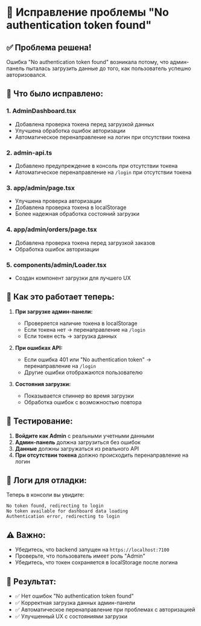 # 🔧 Исправление проблемы "No authentication token found"

## ✅ Проблема решена!

Ошибка "No authentication token found" возникала потому, что админ-панель пыталась загрузить данные до того, как пользователь успешно авторизовался.

## 🔧 Что было исправлено:

### 1. **AdminDashboard.tsx**
- Добавлена проверка токена перед загрузкой данных
- Улучшена обработка ошибок авторизации
- Автоматическое перенаправление на логин при отсутствии токена

### 2. **admin-api.ts**
- Добавлено предупреждение в консоль при отсутствии токена
- Автоматическое перенаправление на `/login` при отсутствии токена

### 3. **app/admin/page.tsx**
- Улучшена проверка авторизации
- Добавлена проверка токена в localStorage
- Более надежная обработка состояний загрузки

### 4. **app/admin/orders/page.tsx**
- Добавлена проверка токена перед загрузкой заказов
- Обработка ошибок авторизации

### 5. **components/admin/Loader.tsx**
- Создан компонент загрузки для лучшего UX

## 🚀 Как это работает теперь:

1. **При загрузке админ-панели:**
   - Проверяется наличие токена в localStorage
   - Если токена нет → перенаправление на `/login`
   - Если токен есть → загрузка данных

2. **При ошибках API:**
   - Если ошибка 401 или "No authentication token" → перенаправление на `/login`
   - Другие ошибки отображаются пользователю

3. **Состояния загрузки:**
   - Показывается спиннер во время загрузки
   - Обработка ошибок с возможностью повтора

## 🧪 Тестирование:

1. **Войдите как Admin** с реальными учетными данными
2. **Админ-панель** должна загрузиться без ошибок
3. **Данные** должны загружаться из реального API
4. **При отсутствии токена** должно происходить перенаправление на логин

## 📝 Логи для отладки:

Теперь в консоли вы увидите:
```
No token found, redirecting to login
No token available for dashboard data loading
Authentication error, redirecting to login
```

## ⚠️ Важно:

- Убедитесь, что backend запущен на `https://localhost:7100`
- Проверьте, что пользователь имеет роль "Admin"
- Убедитесь, что токен сохраняется в localStorage после логина

## 🎯 Результат:

- ✅ Нет ошибок "No authentication token found"
- ✅ Корректная загрузка данных админ-панели
- ✅ Автоматическое перенаправление при проблемах с авторизацией
- ✅ Улучшенный UX с состояниями загрузки
